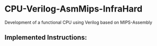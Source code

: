 # CPU-Verilog-AsmMips-InfraHard
Development of a functional CPU using Verilog based on MIPS-Assembly

## Implemented Instructions:


